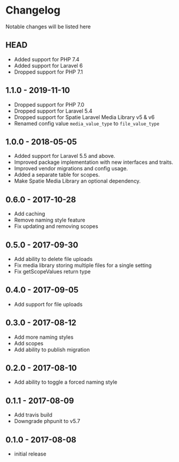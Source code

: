 # Changelog
Notable changes will be listed here

## HEAD
- Added support for PHP 7.4
- Added support for Laravel 6
- Dropped support for PHP 7.1

## 1.1.0 - 2019-11-10
- Dropped support for PHP 7.0
- Dropped support for Laravel 5.4
- Dropped support for Spatie Laravel Media Library v5 & v6
- Renamed config value `media_value_type` to `file_value_type`

## 1.0.0 - 2018-05-05
- Added support for Laravel 5.5 and above.
- Improved package implementation with new interfaces and traits.
- Improved vendor migrations and config usage.
- Added a separate table for scopes.
- Make Spatie Media Library an optional dependency.

## 0.6.0 - 2017-10-28
- Add caching
- Remove naming style feature
- Fix updating and removing scopes

## 0.5.0 - 2017-09-30
- Add ability to delete file uploads
- Fix media library storing multiple files for a single setting
- Fix getScopeValues return type

## 0.4.0 - 2017-09-05
- Add support for file uploads

## 0.3.0 - 2017-08-12
- Add more naming styles
- Add scopes
- Add ability to publish migration

## 0.2.0 - 2017-08-10
- Add ability to toggle a forced naming style

## 0.1.1 - 2017-08-09
- Add travis build
- Downgrade phpunit to v5.7

## 0.1.0 - 2017-08-08
- initial release
